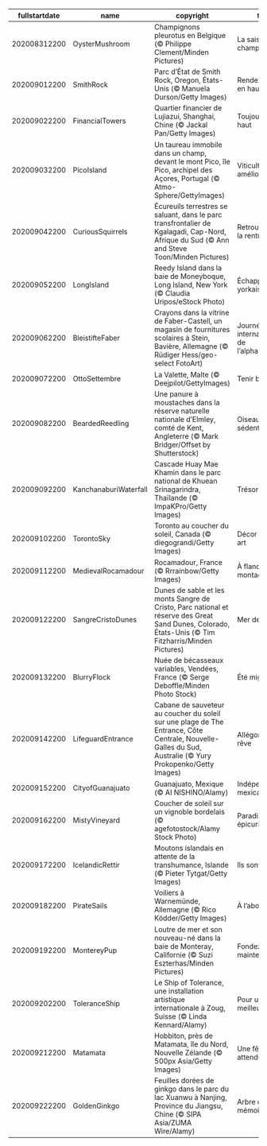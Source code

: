 |fullstartdate|name|copyright|title|image|
|--|--|--|--|--|
202008312200|OysterMushroom|Champignons pleurotus en Belgique (© Philippe Clement/Minden Pictures)|La saison des champignons|![](/fr-FR/2020/09/202008312200OysterMushroom.jpg)|
202009012200|SmithRock|Parc d’État de Smith Rock, Oregon, États-Unis (© Manuela Durson/Getty Images)|Rendez-vous en haut !|![](/fr-FR/2020/09/202009012200SmithRock.jpg)|
202009022200|FinancialTowers|Quartier financier de Lujiazui, Shanghai, Chine (© Jackal Pan/Getty Images)|Toujours plus haut|![](/fr-FR/2020/09/202009022200FinancialTowers.jpg)|
202009032200|PicoIsland|Un taureau immobile dans un champ, devant le mont Pico, île Pico, archipel des Açores, Portugal (© Atmo-Sphere/GettyImages)|Viticulture améliorée|![](/fr-FR/2020/09/202009032200PicoIsland.jpg)|
202009042200|CuriousSquirrels|Écureuils terrestres se saluant, dans le parc transfrontalier de Kgalagadi, Cap-Nord, Afrique du Sud (© Ann and Steve Toon/Minden Pictures)|Retrouvailles de la rentrée|![](/fr-FR/2020/09/202009042200CuriousSquirrels.jpg)|
202009052200|LongIsland|Reedy Island dans la baie de Moneyboque, Long Island, New York (© Claudia Uripos/eStock Photo)|Échappée new-yorkaise|![](/fr-FR/2020/09/202009052200LongIsland.jpg)|
202009062200|BleistifteFaber|Crayons dans la vitrine de Faber-Castell, un magasin de fournitures scolaires à Stein, Bavière, Allemagne (© Rüdiger Hess/geo-select FotoArt)|Journée internationale de l’alphabétisation|![](/fr-FR/2020/09/202009062200BleistifteFaber.jpg)|
202009072200|OttoSettembre|La Valette, Malte (© Deejpilot/GettyImages)|Tenir bon|![](/fr-FR/2020/09/202009072200OttoSettembre.jpg)|
202009082200|BeardedReedling|Une panure à moustaches dans la réserve naturelle nationale d’Elmley, comté de Kent, Angleterre (© Mark Bridger/Offset by Shutterstock)|Oiseau sédentaire|![](/fr-FR/2020/09/202009082200BeardedReedling.jpg)|
202009092200|KanchanaburiWaterfall|Cascade Huay Mae Khamin dans le parc national de Khuean Srinagarindra, Thaïlande (© ImpaKPro/Getty Images)|Trésor caché|![](/fr-FR/2020/09/202009092200KanchanaburiWaterfall.jpg)|
202009102200|TorontoSky|Toronto au coucher du soleil, Canada (© diegograndi/Getty Images)|Décor de 7ème art|![](/fr-FR/2020/09/202009102200TorontoSky.jpg)|
202009112200|MedievalRocamadour|Rocamadour, France (© Rrrainbow/Getty Images)|À flanc de montagne|![](/fr-FR/2020/09/202009112200MedievalRocamadour.jpg)|
202009122200|SangreCristoDunes|Dunes de sable et les monts Sangre de Cristo, Parc national et réserve des Great Sand Dunes, Colorado, États-Unis (© Tim Fitzharris/Minden Pictures)|Mer de sable|![](/fr-FR/2020/09/202009122200SangreCristoDunes.jpg)|
202009132200|BlurryFlock|Nuée de bécasseaux variables, Vendées, France (© Serge Deboffle/Minden Photo Stock)|Été migrateur|![](/fr-FR/2020/09/202009132200BlurryFlock.jpg)|
202009142200|LifeguardEntrance|Cabane de sauveteur au coucher du soleil sur une plage de The Entrance, Côte Centrale, Nouvelle-Galles du Sud, Australie (© Yury Prokopenko/Getty Images)|Allégorie du rêve|![](/fr-FR/2020/09/202009142200LifeguardEntrance.jpg)|
202009152200|CityofGuanajuato|Guanajuato, Mexique (© AI NISHINO/Alamy)|Indépendance mexicaine|![](/fr-FR/2020/09/202009152200CityofGuanajuato.jpg)|
202009162200|MistyVineyard|Coucher de soleil sur un vignoble bordelais (© agefotostock/Alamy Stock Photo)|Paradis pour épicuriens|![](/fr-FR/2020/09/202009162200MistyVineyard.jpg)|
202009172200|IcelandicRettir|Moutons islandais en attente de la transhumance, Islande (© Pieter Tytgat/Getty Images)|Ils sont prêts|![](/fr-FR/2020/09/202009172200IcelandicRettir.jpg)|
202009182200|PirateSails|Voiliers à Warnemünde, Allemagne (© Rico Ködder/Getty Images)|À l’abordage !|![](/fr-FR/2020/09/202009182200PirateSails.jpg)|
202009192200|MontereyPup|Loutre de mer et son nouveau-né dans la baie de Monteray, Californie (© Suzi Eszterhas/Minden Pictures)|Fondez maintenant|![](/fr-FR/2020/09/202009192200MontereyPup.jpg)|
202009202200|ToleranceShip|Le Ship of Tolerance, une installation artistique internationale à Zoug, Suisse (© Linda Kennard/Alamy)|Pour un monde meilleur|![](/fr-FR/2020/09/202009202200ToleranceShip.jpg)|
202009212200|Matamata|Hobbiton, près de Matamata, île du Nord, Nouvelle Zélande (© 500px Asia/Getty Images)|Une fête très attendue|![](/fr-FR/2020/09/202009212200Matamata.jpg)|
202009222200|GoldenGinkgo|Feuilles dorées de ginkgo dans le parc du lac Xuanwu à Nanjing, Province du Jiangsu, Chine (© SIPA Asia/ZUMA Wire/Alamy)|Arbre de la mémoire|![](/fr-FR/2020/09/202009222200GoldenGinkgo.jpg)|
